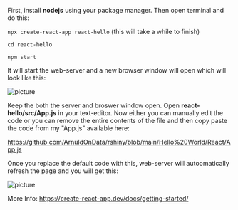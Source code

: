 First, install **nodejs** using your package manager. Then open terminal and do this: 

`npx create-react-app react-hello`  (this will take a while to finish)

`cd react-hello`

`npm start`

It will start the web-server and a new browser window will open which will look like this:

![picture](https://i.postimg.cc/T1Jjqqjz/Screenshot-from-2020-10-17-18-25-02.png)

Keep the both the server and broswer window open. Open **react-hello/src/App.js** in your text-editor.
Now either you can manually edit the code or you can remove the entire contents of the file and then copy paste the code 
from  my "App.js" available here:

https://github.com/ArnuldOnData/rshiny/blob/main/Hello%20World/React/App.js

Once you replace the default code with this, web-server will autoomatically refresh the page and you will get this:

![picture](https://i.postimg.cc/G2tyDxBg/Screenshot-from-2020-10-17-17-57-04.png)




More Info: https://create-react-app.dev/docs/getting-started/
